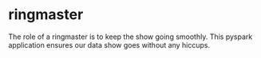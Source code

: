 # ringmaster
The role of a ringmaster is to keep the show going smoothly. This pyspark application ensures our data show goes without any hiccups.
